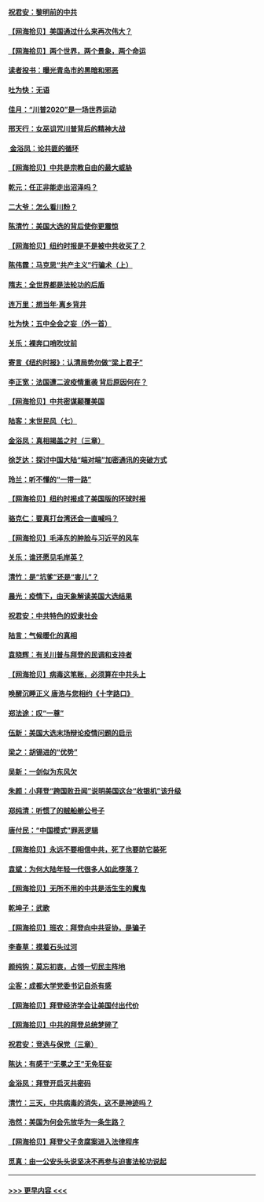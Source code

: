 #### [祝君安：黎明前的中共](../pages/nsc993/n12524071.md?t=11050851) 
#### [【网海拾贝】美国通过什么来再次伟大？](../pages/nsc993/n12523844.md?t=11050851) 
#### [【网海拾贝】两个世界，两个景象，两个命运](../pages/nsc993/n12521419.md?t=11050851) 
#### [读者投书：曝光青岛市的黑暗和邪恶](../pages/nsc993/n12520988.md?t=11050851) 
#### [吐为快：无语](../pages/nsc993/n12518588.md?t=11050851) 
#### [佳月：“川普2020”是一场世界运动](../pages/nsc993/n12518581.md?t=11050851) 
#### [邢天行：女巫诅咒川普背后的精神大战](../pages/nsc993/n12517257.md?t=11050851) 
#### [ 金浴凤：论共匪的循环](../pages/nsc993/n12517133.md?t=11050851) 
#### [【网海拾贝】中共是宗教自由的最大威胁](../pages/nsc993/n12516879.md?t=11050851) 
#### [乾元：任正非能走出沼泽吗？](../pages/nsc993/n12515831.md?t=11050851) 
#### [二大爷：怎么看川粉？](../pages/nsc993/n12515820.md?t=11050851) 
#### [陈清竹：美国大选的背后使你更震惊](../pages/nsc993/n12515589.md?t=11050851) 
#### [【网海拾贝】纽约时报是不是被中共收买了？](../pages/nsc993/n12515122.md?t=11050851) 
#### [陈伟霆：马克思“共产主义”行骗术（上）](../pages/nsc993/n12510217.md?t=11050851) 
#### [隋志：全世界都是法轮功的后盾](../pages/nsc993/n12510636.md?t=11050851) 
#### [连万里：想当年‧离乡背井](../pages/nsc993/n12510623.md?t=11050851) 
#### [吐为快：五中全会之妄（外一首）](../pages/nsc993/n12510470.md?t=11050851) 
#### [关乐：裸奔口哨吹坟前](../pages/nsc993/n12510403.md?t=11050851) 
#### [寄言《纽约时报》：认清局势勿做“梁上君子”](../pages/nsc993/n12510042.md?t=11050851) 
#### [李正宽：法国遭二波疫情重袭 背后原因何在？](../pages/nsc993/n12509971.md?t=11050851) 
#### [【网海拾贝】中共密谋颠覆美国](../pages/nsc993/n12509816.md?t=11050851) 
#### [陆客：末世民风（七）](../pages/nsc993/n12507822.md?t=11050851) 
#### [金浴凤：真相揭盖之时（三章）](../pages/nsc993/n12507804.md?t=11050851) 
#### [徐芝达：探讨中国大陆“端对端”加密通讯的突破方式](../pages/nsc993/n12507682.md?t=11050851) 
#### [玲兰：听不懂的“一带一路”](../pages/nsc993/n12507669.md?t=11050851) 
#### [【网海拾贝】纽约时报成了美国版的环球时报](../pages/nsc993/n12507053.md?t=11050851) 
#### [骆克仁：要真打台湾还会一直喊吗？](../pages/nsc993/n12506843.md?t=11050851) 
#### [【网海拾贝】毛泽东的肿脸与习近平的风车](../pages/nsc993/n12504537.md?t=11050851) 
#### [关乐：谁还愿见毛岸英？](../pages/nsc993/n12503866.md?t=11050851) 
#### [清竹：是“坑爹”还是“害儿”？](../pages/nsc993/n12503034.md?t=11050851) 
#### [晨光：疫情下，由天象解读美国大选结果](../pages/nsc993/n12502536.md?t=11050851) 
#### [祝君安：中共特色的奴隶社会](../pages/nsc993/n12501529.md?t=11050851) 
#### [陆言：气候暖化的真相](../pages/nsc993/n12501183.md?t=11050851) 
#### [袁晓辉：有关川普与拜登的民调和支持者](../pages/nsc993/n12500433.md?t=11050851) 
#### [【网海拾贝】病毒这笔账，必须算在中共头上](../pages/nsc993/n12500320.md?t=11050851) 
#### [唤醒沉睡正义 唐浩与您相约《十字路口》](../pages/nsc993/n12497980.md?t=11050851) 
#### [郑法途：叹“一尊”](../pages/nsc993/n12498837.md?t=11050851) 
#### [伍新：美国大选末场辩论疫情问题的启示](../pages/nsc993/n12498829.md?t=11050851) 
#### [梁之：胡锡进的“优势”](../pages/nsc993/n12498780.md?t=11050851) 
#### [吴新：一剑似为东风欠](../pages/nsc993/n12498772.md?t=11050851) 
#### [朱颜：小拜登“跨国败丑闻”说明美国这台“收银机”该升级](../pages/nsc993/n12498731.md?t=11050851) 
#### [郑纯清：听惯了的贼船艄公号子](../pages/nsc993/n12498721.md?t=11050851) 
#### [唐付民：“中国模式”罪恶逻辑](../pages/nsc993/n12498310.md?t=11050851) 
#### [【网海拾贝】永远不要相信中共，死了也要防它装死](../pages/nsc993/n12498162.md?t=11050851) 
#### [袁斌：为何大陆年轻一代很多人如此堕落？](../pages/nsc993/n12495696.md?t=11050851) 
#### [【网海拾贝】无所不用的中共是活生生的魔鬼](../pages/nsc993/n12495621.md?t=11050851) 
#### [乾坤子：武歌](../pages/nsc993/n12493391.md?t=11050851) 
#### [【网海拾贝】班农：拜登向中共妥协，是骗子](../pages/nsc993/n12492877.md?t=11050851) 
#### [李春草：摸着石头过河](../pages/nsc993/n12491121.md?t=11050851) 
#### [颜纯钩：莫忘初衷，占领一切民主阵地](../pages/nsc993/n12490965.md?t=11050851) 
#### [尘客：成都大学党委书记自杀有感](../pages/nsc993/n12490950.md?t=11050851) 
#### [【网海拾贝】拜登经济学会让美国付出代价](../pages/nsc993/n12489662.md?t=11050851) 
#### [【网海拾贝】中共的拜登总统梦碎了](../pages/nsc993/n12487896.md?t=11050851) 
#### [祝君安：竞选与保党（三章）](../pages/nsc993/n12487258.md?t=11050851) 
#### [陈达：有感于“无冕之王”无免狂妄](../pages/nsc993/n12485133.md?t=11050851) 
#### [金浴凤：拜登开启灭共密码](../pages/nsc993/n12485125.md?t=11050851) 
#### [清竹：三天，中共病毒的消失，这不是神迹吗？](../pages/nsc993/n12485027.md?t=11050851) 
#### [浩然：美国为何会先放华为一条生路？](../pages/nsc993/n12484997.md?t=11050851) 
#### [【网海拾贝】拜登父子贪腐案进入法律程序](../pages/nsc993/n12484957.md?t=11050851) 
#### [觅真：由一公安头头说坚决不再参与迫害法轮功说起](../pages/nsc993/n12484212.md?t=11050851) 

----
#### [ >>> 更早内容 <<< ](../indexes/nsc993-earlier.md)
